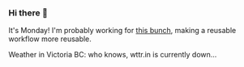 ### Hi there :wave:

It's Monday! I'm probably working for [this bunch](https://github.com/kohofinancial), making a reusable workflow more reusable.

Weather in Victoria BC: who knows, wttr.in is currently down...
